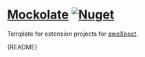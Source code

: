 # [Mockolate](https://github.com/aweXpect/Mockolate) [![Nuget](https://img.shields.io/nuget/v/Mockolate)](https://www.nuget.org/packages/Mockolate)

Template for extension projects for [aweXpect](https://github.com/aweXpect/aweXpect).

{README}
